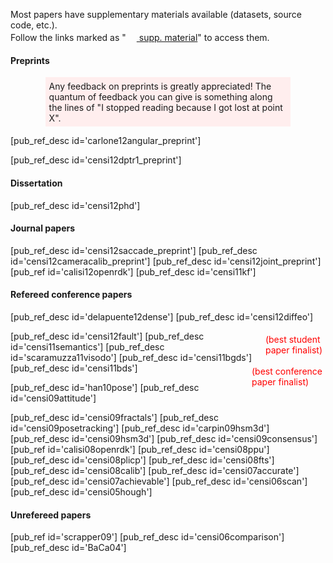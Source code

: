 Most papers have supplementary materials available (datasets, source code, etc.).  
Follow the links marked as "<a href="#"><img style='border:0; margin-bottom:-6px; height: 17px'  src='/media/web.gif'/> supp. material</a>" to access them.

#### Preprints
<p style='background-color: #fee; margin-left: 4em; margin-right: 4em; padding: 0.4em'> Any feedback on preprints is greatly appreciated! The quantum of feedback you can give is something along the lines of "I stopped reading because I got lost at point X".
</p>

[pub_ref_desc id='carlone12angular_preprint']

[pub_ref_desc id='censi12dptr1_preprint']


#### Dissertation

[pub_ref_desc id='censi12phd']

#### Journal papers


[pub_ref_desc id='censi12saccade_preprint']
[pub_ref_desc id='censi12cameracalib_preprint']
[pub_ref_desc id='censi12joint_preprint']
[pub_ref id='calisi12openrdk']
[pub_ref_desc id='censi11kf']


#### Refereed conference papers 

[pub_ref_desc id='delapuente12dense']
[pub_ref_desc id='censi12diffeo'] 

<div style='float:right; color: red; padding: 5px'> (best student <br/> paper finalist)</div>
[pub_ref_desc id='censi12fault']
[pub_ref_desc id='censi11semantics']
[pub_ref_desc id='scaramuzza11visodo']
[pub_ref_desc id='censi11bgds']


<div style='float:right; color: red; padding: 5px'> (best conference <br/> paper finalist) </div>
[pub_ref_desc id='censi11bds']

  
[pub_ref_desc id='han10pose']
[pub_ref_desc id='censi09attitude']


[pub_ref_desc id='censi09fractals']
[pub_ref_desc id='censi09posetracking']
[pub_ref_desc id='carpin09hsm3d']
[pub_ref_desc id='censi09hsm3d']
[pub_ref_desc id='censi09consensus']
[pub_ref      id='calisi08openrdk']
[pub_ref_desc id='censi08ppu']
[pub_ref_desc id='censi08plicp']
[pub_ref_desc id='censi08fts']
[pub_ref_desc id='censi08calib'] 
[pub_ref_desc id='censi07accurate']
[pub_ref_desc id='censi07achievable']
[pub_ref_desc id='censi06scan']
[pub_ref_desc id='censi05hough']


#### Unrefereed papers 

[pub_ref      id='scrapper09']
[pub_ref_desc id='censi06comparison']
[pub_ref_desc id='BaCa04']